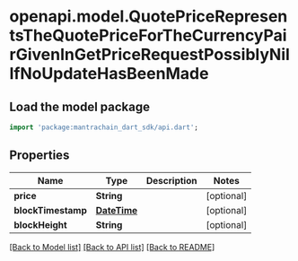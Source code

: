 # openapi.model.QuotePriceRepresentsTheQuotePriceForTheCurrencyPairGivenInGetPriceRequestPossiblyNilIfNoUpdateHasBeenMade

## Load the model package
```dart
import 'package:mantrachain_dart_sdk/api.dart';
```

## Properties
Name | Type | Description | Notes
------------ | ------------- | ------------- | -------------
**price** | **String** |  | [optional] 
**blockTimestamp** | [**DateTime**](DateTime.md) |  | [optional] 
**blockHeight** | **String** |  | [optional] 

[[Back to Model list]](../README.md#documentation-for-models) [[Back to API list]](../README.md#documentation-for-api-endpoints) [[Back to README]](../README.md)


